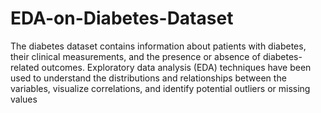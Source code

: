 # EDA-on-Diabetes-Dataset
The diabetes dataset contains information about patients with diabetes, their clinical measurements, and the presence or absence of diabetes-related outcomes.
Exploratory data analysis (EDA) techniques have been used to understand the distributions and relationships between the variables, visualize correlations, and identify potential outliers or missing values
